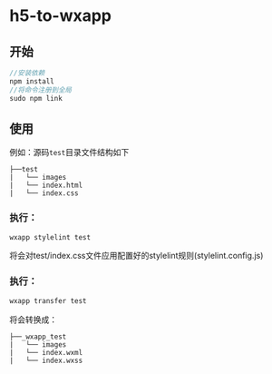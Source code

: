 # h5-to-wxapp

## 开始
```javascript
//安装依赖
npm install
//将命令注册到全局
sudo npm link
```

## 使用

例如：源码`test`目录文件结构如下
```
├──test
|   └── images
|   └── index.html
|   └── index.css
```

### 执行：
```javascript
wxapp stylelint test
```

将会对test/index.css文件应用配置好的stylelint规则(stylelint.config.js)


### 执行：
```javascript
wxapp transfer test
```

将会转换成：
```
├──_wxapp_test
|   └── images
|   └── index.wxml
|   └── index.wxss

```


